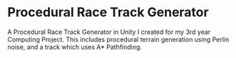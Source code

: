 # Procedural Race Track Generator
A Procedural Race Track Generator in Unity I created for my 3rd year Computing Project. This includes procedural terrain generation using Perlin noise, and a track which uses A* Pathfinding.
